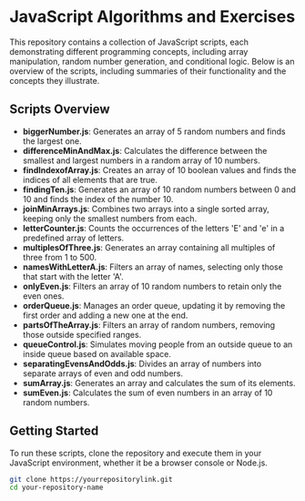 # JavaScript Algorithms and Exercises

This repository contains a collection of JavaScript scripts, each demonstrating different programming concepts, including array manipulation, random number generation, and conditional logic. Below is an overview of the scripts, including summaries of their functionality and the concepts they illustrate.

## Scripts Overview

- **biggerNumber.js**: Generates an array of 5 random numbers and finds the largest one.
- **differenceMinAndMax.js**: Calculates the difference between the smallest and largest numbers in a random array of 10 numbers.
- **findIndexofArray.js**: Creates an array of 10 boolean values and finds the indices of all elements that are true.
- **findingTen.js**: Generates an array of 10 random numbers between 0 and 10 and finds the index of the number 10.
- **joinMinArrays.js**: Combines two arrays into a single sorted array, keeping only the smallest numbers from each.
- **letterCounter.js**: Counts the occurrences of the letters 'E' and 'e' in a predefined array of letters.
- **multiplesOfThree.js**: Generates an array containing all multiples of three from 1 to 500.
- **namesWithLetterA.js**: Filters an array of names, selecting only those that start with the letter 'A'.
- **onlyEven.js**: Filters an array of 10 random numbers to retain only the even ones.
- **orderQueue.js**: Manages an order queue, updating it by removing the first order and adding a new one at the end.
- **partsOfTheArray.js**: Filters an array of random numbers, removing those outside specified ranges.
- **queueControl.js**: Simulates moving people from an outside queue to an inside queue based on available space.
- **separatingEvensAndOdds.js**: Divides an array of numbers into separate arrays of even and odd numbers.
- **sumArray.js**: Generates an array and calculates the sum of its elements.
- **sumEven.js**: Calculates the sum of even numbers in an array of 10 random numbers.

## Getting Started

To run these scripts, clone the repository and execute them in your JavaScript environment, whether it be a browser console or Node.js.

```bash
git clone https://yourrepositorylink.git
cd your-repository-name
